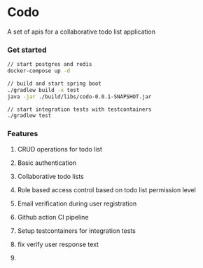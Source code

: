 # Codo
A set of apis for a collaborative todo list application

### Get started
```sh
// start postgres and redis
docker-compose up -d

// build and start spring boot
./gradlew build -x test
java -jar ./build/libs/codo-0.0.1-SNAPSHOT.jar

// start integration tests with testcontainers
./gradlew test
```

### Features
1. CRUD operations for todo list
2. Basic authentication
3. Collaborative todo lists
4. Role based access control based on todo list permission level
5. Email verification during user registration
6. Github action CI pipeline
7. Setup testcontainers for integration tests



1. fix verify user response text
2. 